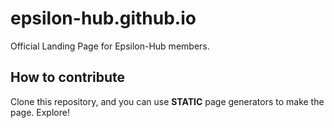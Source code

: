 # epsilon-hub.github.io
Official Landing Page for Epsilon-Hub members.

## How to contribute

Clone this repository, and you can use **STATIC** page generators to make the page. Explore! 